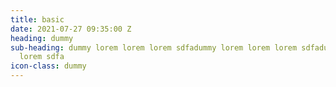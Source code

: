 ```yaml
---
title: basic
date: 2021-07-27 09:35:00 Z
heading: dummy
sub-heading: dummy lorem lorem lorem sdfadummy lorem lorem lorem sdfadummy lorem lorem
  lorem sdfa
icon-class: dummy
---
```


